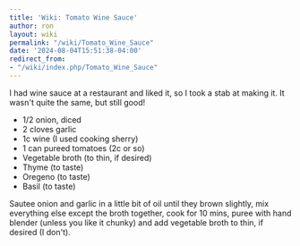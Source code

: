 ```yaml
---
title: 'Wiki: Tomato Wine Sauce'
author: ron
layout: wiki
permalink: "/wiki/Tomato_Wine_Sauce"
date: '2024-08-04T15:51:38-04:00'
redirect_from:
- "/wiki/index.php/Tomato_Wine_Sauce"
---
```


I had wine sauce at a restaurant and liked it, so I took a stab at making it. It wasn\'t quite the same, but still good!

-   1/2 onion, diced
-   2 cloves garlic
-   1c wine (I used cooking sherry)
-   1 can pureed tomatoes (2c or so)
-   Vegetable broth (to thin, if desired)
-   Thyme (to taste)
-   Oregeno (to taste)
-   Basil (to taste)

Sautee onion and garlic in a little bit of oil until they brown slightly, mix everything else except the broth together, cook for 10 mins, puree with hand blender (unless you like it chunky) and add vegetable broth to thin, if desired (I don\'t).
